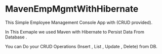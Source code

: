 # MavenEmpMgmtWithHibernate
This Simple Employee Management Console App with (CRUD provided).

In This Exmaple we used Maven with Hibernate to Persist Data From Database .

You can Do your CRUD Operations (Insert , List , Update , Delete) from DB.
